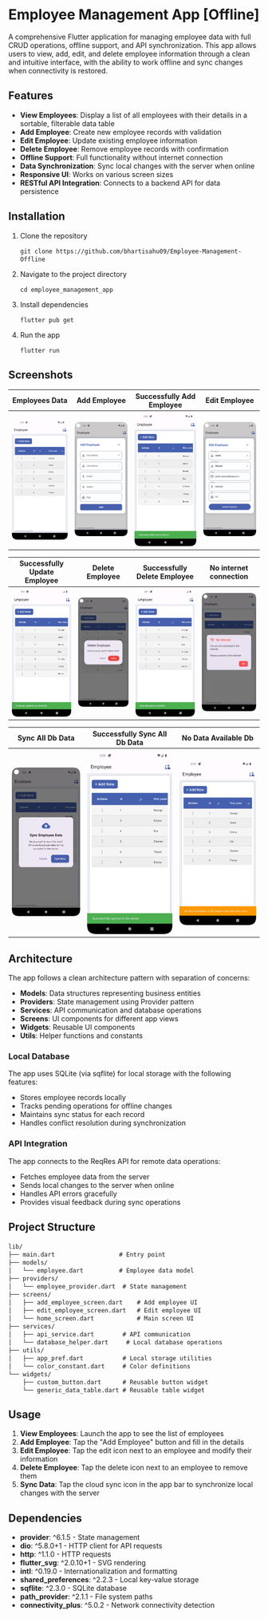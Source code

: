 # Employee Management App [Offline]

A comprehensive Flutter application for managing employee data with full CRUD operations, offline support, and API synchronization. This app allows users to view, add, edit, and delete employee information through a clean and intuitive interface, with the ability to work offline and sync changes when connectivity is restored.

## Features

- **View Employees**: Display a list of all employees with their details in a sortable, filterable data table
- **Add Employee**: Create new employee records with validation
- **Edit Employee**: Update existing employee information
- **Delete Employee**: Remove employee records with confirmation
- **Offline Support**: Full functionality without internet connection
- **Data Synchronization**: Sync local changes with the server when online
- **Responsive UI**: Works on various screen sizes
- **RESTful API Integration**: Connects to a backend API for data persistence


## Installation

1. Clone the repository
   ```
   git clone https://github.com/bhartisahu09/Employee-Management-Offline
   ```

2. Navigate to the project directory
   ```
   cd employee_management_app
   ```

3. Install dependencies
   ```
   flutter pub get
   ```

4. Run the app
   ```
   flutter run
   ```

## Screenshots

| Employees Data | Add Employee | Successfully Add Employee | Edit Employee |
|:---:|:---:|:---:|:---:|
| <img src="assets/screenshots/employee.png" width="300"> | <img src="assets/screenshots/add_employee.png" width="300"> | <img src="assets/screenshots/successfully_add_db.png" width="300"> | <img src="assets/screenshots/edit_employee.png" width="300"> 

| Successfully Update Employee | Delete Employee | Successfully Delete Employee | No internet connection |
|:---:|:---:|:---:|:---:|
| <img src="assets/screenshots/successfully_update_db.png" width="300"> | <img src="assets/screenshots/delete_employee.png" width="300"> | <img src="assets/screenshots/successfully_delete_db.png" width="300"> | <img src="assets/screenshots/no_internet.png" width="300"> |

| Sync All Db Data | Successfully Sync All Db Data | No Data Available Db |
|:---:|:---:|:---:|
| <img src="assets/screenshots/sync_employyee_data.png" width="300"> | <img src="assets/screenshots/successfully_sync_all_db_data.png" width="300"> | <img src="assets/screenshots/no_save_data_available_db.png" width="300"> |

## Architecture

The app follows a clean architecture pattern with separation of concerns:

- **Models**: Data structures representing business entities
- **Providers**: State management using Provider pattern
- **Services**: API communication and database operations
- **Screens**: UI components for different app views
- **Widgets**: Reusable UI components
- **Utils**: Helper functions and constants

### Local Database

The app uses SQLite (via sqflite) for local storage with the following features:

- Stores employee records locally
- Tracks pending operations for offline changes
- Maintains sync status for each record
- Handles conflict resolution during synchronization

### API Integration

The app connects to the ReqRes API for remote data operations:

- Fetches employee data from the server
- Sends local changes to the server when online
- Handles API errors gracefully
- Provides visual feedback during sync operations

## Project Structure

```
lib/
├── main.dart                  # Entry point
├── models/
│   └── employee.dart          # Employee data model
├── providers/
│   └── employee_provider.dart  # State management
├── screens/
│   ├── add_employee_screen.dart    # Add employee UI
│   ├── edit_employee_screen.dart   # Edit employee UI
│   └── home_screen.dart            # Main screen UI
├── services/
│   ├── api_service.dart        # API communication
│   └── database_helper.dart     # Local database operations
├── utils/
│   ├── app_pref.dart           # Local storage utilities
│   └── color_constant.dart     # Color definitions
└── widgets/
    ├── custom_button.dart      # Reusable button widget
    └── generic_data_table.dart # Reusable table widget
```

## Usage

1. **View Employees**: Launch the app to see the list of employees
2. **Add Employee**: Tap the "Add Employee" button and fill in the details
3. **Edit Employee**: Tap the edit icon next to an employee and modify their information
4. **Delete Employee**: Tap the delete icon next to an employee to remove them
5. **Sync Data**: Tap the cloud sync icon in the app bar to synchronize local changes with the server

## Dependencies

- **provider**: ^6.1.5 - State management
- **dio**: ^5.8.0+1 - HTTP client for API requests
- **http**: ^1.1.0 - HTTP requests
- **flutter_svg**: ^2.0.10+1 - SVG rendering
- **intl**: ^0.19.0 - Internationalization and formatting
- **shared_preferences**: ^2.2.3 - Local key-value storage
- **sqflite**: ^2.3.0 - SQLite database
- **path_provider**: ^2.1.1 - File system paths
- **connectivity_plus**: ^5.0.2 - Network connectivity detection
